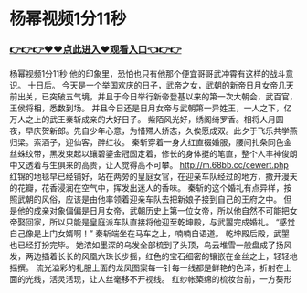 # 杨幂视频1分11秒

### <a href="https://github.com/xinfue/dunp/issues/2">👉👉👉♥♥点此进入♥观看入口👈👉👉</a>

杨幂视频1分11秒
他的印象里，恐怕也只有他那个便宜哥哥武冲霄有这样的战斗意识。
    十日后。
    今天是一个举国欢庆的日子，武帝之女，武朝的新帝日月女帝几天前出关，已突破五气境，并且于今日举行新帝登基以来的第一次大朝会，武百官，王侯将相，悉数到场。
    并且今日还是日月女帝与武朝第一异姓王，一人之下，亿万人之上的武王秦斩成亲的大好日子。
    紫陌风光好，绣阁绮罗香。相将人月圆夜，早庆贺新郎。先自少年心意，为惜殢人娇态，久俟愿成双。此夕于飞乐共学燕归梁。索酒子，迎仙客，醉红妆。
    秦斩穿着一身大红直裰婚服，腰间扎条同色金丝蛛纹带，黑发束起以镶碧鎏金冠固定着，修长的身体挺的笔直，整个人丰神俊朗中又透着与生俱来的高贵，让人觉得高不可攀。
    http://m.68bb.cc/cewert.php
    红锦的地毯早已经铺好，站在两旁的皇庭女官，在迎亲车队经过的地方，撒开漫天的花瓣，花香浸润在空气中，挥发出迷人的香味。
    秦斩的这个婚礼有点异样，按照武朝的风俗，应该是由他率领着迎亲车队去把新娘子接到自己的王府之中。
    但是他的成亲对象偏偏是日月女帝，武朝历史上第一位女帝，所以他自然不可能把女帝娶回家，所以只能是皇庭派车队直接将他迎至乾坤殿，与武曌完成婚礼。
    “感觉自己像是上门女婿啊！”
    秦斩端坐在马车之上，喃喃自语道。
    乾坤殿后殿，武曌也已经打扮完毕。
    她浓如墨深的乌发全部梳到了头顶，鸟云堆雪一般盘成了扬风发，两边插着长长的风凰六珠长步摇，红色的宝石细密的镶嵌在金丝之上，轻轻地摇撰。
    流光溢彩的礼服上面的龙凤图案每一针每一线都是鲜艳的色泽，折射在上面的光线，活灵活现，让人丝毫移不开视线。
    红纱帐築绵的梳妆台前，一方葵形

